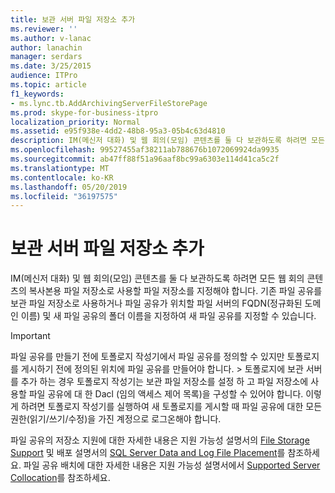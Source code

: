 ```yaml
---
title: 보관 서버 파일 저장소 추가
ms.reviewer: ''
ms.author: v-lanac
author: lanachin
manager: serdars
ms.date: 3/25/2015
audience: ITPro
ms.topic: article
f1_keywords:
- ms.lync.tb.AddArchivingServerFileStorePage
ms.prod: skype-for-business-itpro
localization_priority: Normal
ms.assetid: e95f938e-4dd2-48b8-95a3-05b4c63d4810
description: IM(메신저 대화) 및 웹 회의(모임) 콘텐츠를 둘 다 보관하도록 하려면 모든 웹 회의 콘텐츠의 복사본용 파일 저장소로 사용할 파일 저장소를 지정해야 합니다. 기존 파일 공유를 보관 파일 저장소로 사용하거나 파일 공유가 위치할 파일 서버의 FQDN(정규화된 도메인 이름) 및 새 파일 공유의 폴더 이름을 지정하여 새 파일 공유를 지정할 수 있습니다.
ms.openlocfilehash: 99527455af38211ab788676b1072069924da9935
ms.sourcegitcommit: ab47ff88f51a96aaf8bc99a6303e114d41ca5c2f
ms.translationtype: MT
ms.contentlocale: ko-KR
ms.lasthandoff: 05/20/2019
ms.locfileid: "36197575"
---
```

# <a name="add-archiving-server-file-store"></a>보관 서버 파일 저장소 추가

IM(메신저 대화) 및 웹 회의(모임) 콘텐츠를 둘 다 보관하도록 하려면 모든 웹 회의 콘텐츠의 복사본용 파일 저장소로 사용할 파일 저장소를 지정해야 합니다. 기존 파일 공유를 보관 파일 저장소로 사용하거나 파일 공유가 위치할 파일 서버의 FQDN(정규화된 도메인 이름) 및 새 파일 공유의 폴더 이름을 지정하여 새 파일 공유를 지정할 수 있습니다.

> [!IMPORTANT]
> 파일 공유를 만들기 전에 토폴로지 작성기에서 파일 공유를 정의할 수 있지만 토폴로지를 게시하기 전에 정의된 위치에 파일 공유를 만들어야 합니다. > 토폴로지에 보관 서버를 추가 하는 경우 토폴로지 작성기는 보관 파일 저장소를 설정 하 고 파일 저장소에 사용할 파일 공유에 대 한 Dacl (임의 액세스 제어 목록)을 구성할 수 있어야 합니다. 이렇게 하려면 토폴로지 작성기를 실행하여 새 토폴로지를 게시할 때 파일 공유에 대한 모든 권한(읽기/쓰기/수정)을 가진 계정으로 로그온해야 합니다.

파일 공유의 저장소 지원에 대한 자세한 내용은 지원 가능성 설명서의 [File Storage Support](https://technet.microsoft.com/library/ed66430d-3c19-4267-938c-956a51005073.aspx) 및 배포 설명서의 [SQL Server Data and Log File Placement](https://technet.microsoft.com/library/67aa525b-8aa3-474f-827e-8e1d4697f30f.aspx)를 참조하세요. 파일 공유 배치에 대한 자세한 내용은 지원 가능성 설명서에서 [Supported Server Collocation](https://technet.microsoft.com/library/3be990a1-5485-4b83-b73f-947ac97821f9.aspx)를 참조하세요.


